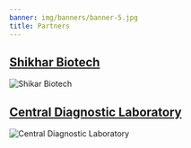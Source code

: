 ```yaml
---
banner: img/banners/banner-5.jpg
title: Partners
---
```


## [Shikhar Biotech](https://www.shikharbiotech.com/)
![Shikar Biotech](/img/partners/shikhar-biotech-logo.png)

## [Central Diagnostic Laboratory](https://centraldiagnosticlabs.com/)
![Central Diagnostic Laboratory](/img/partners/cdl-logo.png)